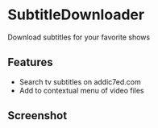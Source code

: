 # SubtitleDownloader
Download subtitles for your favorite shows

Features
---
* Search tv subtitles on addic7ed.com
* Add to contextual menu of video files

Screenshot
---
